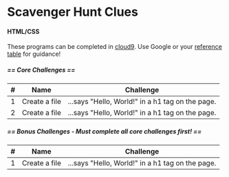 # Scavenger Hunt Clues

#### HTML/CSS
These programs can be completed in [cloud9](https://c9.io/). Use Google or your [reference table](https://github.com/ScriptEdcurriculum/curriculum2016/blob/master/resources/ScriptEdReferenceTable2016.pdf) for guidance!

##### == Core Challenges ==
| #  | Name | Challenge |
|:-------:|:-------:|------|
| 1| Create a file |  ...says "Hello, World!" in a h1 tag on the page.|
| 2| Create a file |  ...says "Hello, World!" in a h1 tag on the page.|


##### == Bonus Challenges - Must complete all core challenges first! == 

| # | Name | Challenge |
|:-------:|:-------:|------|
| 1| Create a file |  ...says "Hello, World!" in a h1 tag on the page.|
